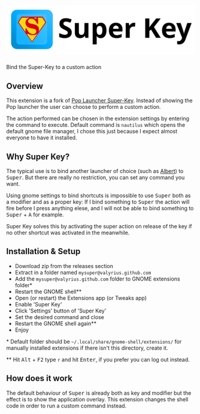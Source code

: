# [![super-key-title][]][super-key-repo]

Bind the Super-Key to a custom action

## Overview

This extension is a fork of [Pop Launcher Super-Key](https://github.com/ManeLippert/pop-launcher-super-key). Instead of showing the Pop launcher the user
can choose to perform a custom action.

The action performed can be chosen in the extension settings by entering the command to execute.
Default command is `nautilus` which opens the default gnome file manager, I chose this just because I
expect almost everyone to have it installed.

## Why Super Key?

The typical use is to bind another launcher of choice (such as [Albert](https://github.com/albertlauncher/albert)) to <kbd>Super</kbd>.
But there are really no restriction, you can set any command you want.

Using gnome settings to bind shortcuts is impossible to use <kbd>Super</kbd> both as a modifier and as a proper key:
If I bind something to <kbd>Super</kbd> the action will fire before I press anything elese, and I will not be able
to bind something to <kbd>Super</kbd> + <kbd>A</kbd> for example.

Super Key solves this by activating the super action on release of the key if no other shortcut was activated
in the meanwhile.

## Installation & Setup

- Download zip from the releases section
- Extract in a folder named `mysuper@valyrius.github.com`
- Add the `mysuper@valyrius.github.com` folder to GNOME extensions folder*
- Restart the GNOME shell**
- Open (or restart) the Extensions app (or Tweaks app)
- Enable 'Super Key'
- Click 'Settings' button of 'Super Key'
- Set the desired command and close
- Restart the GNOME shell again**
- Enjoy

\* Default folder should be `~/.local/share/gnome-shell/extensions/` for manually installed extensions
if there isn't this directory, create it.

\** Hit <kbd>Alt</kbd> + <kbd>F2</kbd> type `r` and hit <kbd>Enter</kbd>, if you prefer
you can log out instead.

## How does it work

The default behaviour of <kbd>Super</kbd> is already both as key and modifier but the effect is to show the application
overlay. This extension changes the shell code in order to run a custom command instead.

[super-key-title]: https://github.com/Tommimon/super-key/blob/main/assets/title.png
[super-key-repo]: https://github.com/Tommimon/super-key
